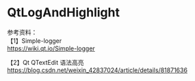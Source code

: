 # QtLogAndHighlight  

参考资料：  
【1】Simple-logger  
https://wiki.qt.io/Simple-logger  

【2】Qt QTextEdit 语法高亮
https://blog.csdn.net/weixin_42837024/article/details/81871636
